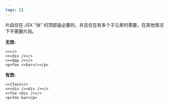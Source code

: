 ```yaml
---
tags: []
---
```


片段仅在 JSX "块" 的顶部是必要的，并且仅在有多个子元素时需要。在其他情况下不需要片段。

**无效:**

```tsx
<></>
<><div /></>
<><App /></>
<p>foo <>bar</></p>
```

**有效:**

```tsx
<>{foo}</>
<><div /><div /></>
<>foo <div /></>
<p>foo bar</p>
```